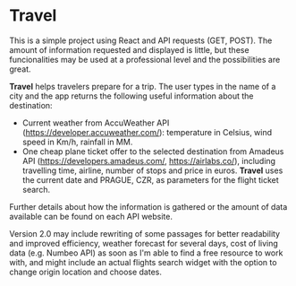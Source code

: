 # Travel

This is a simple project using React and API requests (GET, POST). The amount of information requested and displayed is little, but these funcionalities may be used at a professional level and the possibilities are great. 

**Travel** helps travelers prepare for a trip. The user types in the name of a city and the app returns the following useful information about the destination: 

- Current weather from AccuWeather API (https://developer.accuweather.com/): temperature in Celsius, wind speed in Km/h, rainfall in MM.  
- One cheap plane ticket offer to the selected destination from Amadeus API (https://developers.amadeus.com/, https://airlabs.co/), including travelling time, airline, number of stops and price in euros. **Travel** uses the current date and PRAGUE, CZR, as parameters for the flight ticket search. 

Further details about how the information is gathered or the amount of data available can be found on each API website.

Version 2.0 may include rewriting of some passages for better readability and improved efficiency, weather forecast for several days, cost of living data (e.g. Numbeo API) as soon as I'm able to find a free resource to work with, and might include an actual flights search widget with the option to change origin location and choose dates.

